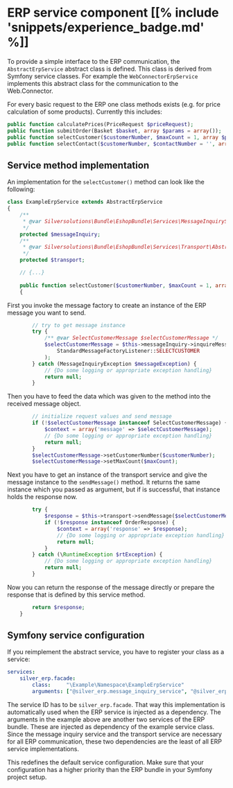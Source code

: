 # ERP service component [[% include 'snippets/experience_badge.md' %]]

To provide a simple interface to the ERP communication, the `AbstractErpService` abstract class is defined.
This class is derived from Symfony service classes.
For example the `WebConnectorErpService` implements this abstract class for the communication to the Web.Connector.

For every basic request to the ERP one class methods exists (e.g. for price calculation of some products). Currently this includes:

``` php
public function calculatePrices(PriceRequest $priceRequest);
public function submitOrder(Basket $basket, array $params = array());
public function selectCustomer($customerNumber, $maxCount = 1, array $params = array());
public function selectContact($customerNumber, $contactNumber = '', array $params = array());
```

## Service method implementation

An implementation for the `selectCustomer()` method can look like the following:

``` php
class ExampleErpService extends AbstractErpService
{
    /**
     * @var Silversolutions\Bundle\EshopBundle\Services\MessageInquiryService
     */
    protected $messageInquiry;
    /**
     * @var Silversolutions\Bundle\EshopBundle\Services\Transport\AbstractMessageTransport
     */
    protected $transport;

    // {...}
    
    public function selectCustomer($customerNumber, $maxCount = 1, array $params = array())
    {
```

First you invoke the message factory to create an instance of the ERP message you want to send.

``` php
        // try to get message instance
        try {
            /** @var SelectCustomerMessage $selectCustomerMessage */
            $selectCustomerMessage = $this->messageInquiry->inquireMessage(
                StandardMessageFactoryListener::SELECTCUSTOMER
            );
        } catch (MessageInquiryException $messageException) {
            // {Do some logging or appropriate exception handling}
            return null;
        }
```

Then you have to feed the data which was given to the method into the received message object.

``` php
        // initialize request values and send message
        if (!$selectCustomerMessage instanceof SelectCustomerMessage) {
            $context = array('message' => $selectCustomerMessage);
            // {Do some logging or appropriate exception handling}
            return null;
        }
        $selectCustomerMessage->setCustomerNumber($customerNumber);
        $selectCustomerMessage->setMaxCount($maxCount);
```

Next you have to get an instance of the transport service and give the message instance to the `sendMessage()` method.
It returns the same instance which you passed as argument, but if is successful, that instance holds the response now.

``` php
        try {
            $response = $this->transport->sendMessage($selectCustomerMessage)->getResponseDocument();
            if (!$response instanceof OrderResponse) {
                $context = array('response' => $response);
                // {Do some logging or appropriate exception handling}
                return null;
            }
        } catch (\RuntimeException $rtException) {
            // {Do some logging or appropriate exception handling}
            return null;
        }
```

Now you can return the response of the message directly or prepare the response that is defined by this service method.

``` php
        return $response;
    }
```

## Symfony service configuration

If you reimplement the abstract service, you have to register your class as a service:

``` yaml
services:
    silver_erp.facade:
        class:     "\Example\Namespace\ExampleErpService"
        arguments: ["@silver_erp.message_inquiry_service", "@silver_erp.message_transport"]
```

The service ID has to be `silver_erp.facade`. That way this implementation is automatically used when the ERP service is injected as a dependency.
The arguments in the example above are another two services of the ERP bundle.
These are injected as dependency of the example service class.
Since the message inquiry service and the transport service are necessary for all ERP communication,
these two dependencies are the least of all ERP service implementations.

This redefines the default service configuration. Make sure that your configuration has a higher priority than the ERP bundle in your Symfony project setup.
